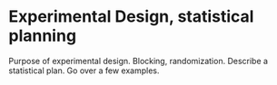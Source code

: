 # Experimental Design, statistical planning
Purpose of experimental design.
Blocking, randomization.
Describe a statistical plan.
Go over a few examples.

